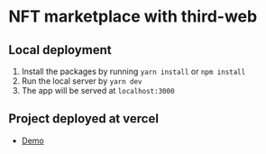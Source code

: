 # NFT marketplace with third-web

## Local deployment

1. Install the packages by running `yarn install` or `npm install`
2. Run the local server by `yarn dev`
3. The app will be served at `localhost:3000`

## Project deployed at vercel

- [Demo](https://nft-marketplace-umber-alpha.vercel.app/)
